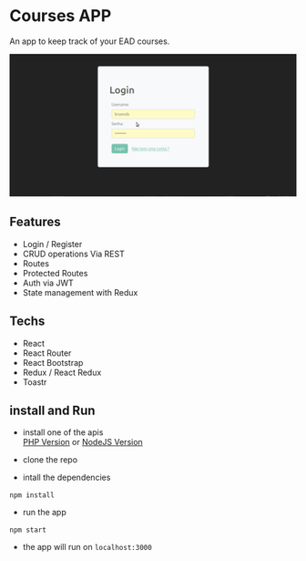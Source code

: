 # Courses APP
An app to keep track of your EAD courses.

![demontration gif](demo.gif)

## Features
- Login / Register
- CRUD operations Via REST
- Routes
- Protected Routes 
- Auth via JWT
- State management with Redux

## Techs
- React
- React Router
- React Bootstrap
- Redux / React Redux
- Toastr


## install and Run

- install one of the apis  
[PHP Version](https://github.com/Bruends/courses-php-api)
or
[NodeJS Version](https://github.com/Bruends/courses-app-api)



- clone the repo

- intall the dependencies
```
npm install
```
- run the app
```
npm start
```
- the app will run on `localhost:3000`
